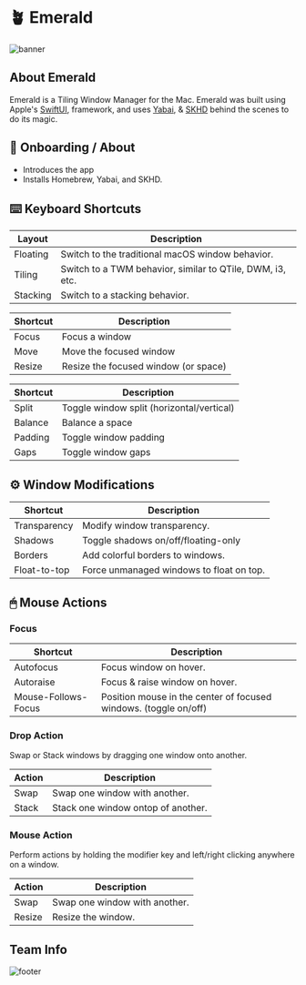 # 🪴 Emerald

![banner](https://user-images.githubusercontent.com/45678211/116265366-0ef01b80-a749-11eb-8a3e-fad8dfed142c.png)

## About Emerald

Emerald is a Tiling Window Manager for the Mac.  Emerald was built using Apple's [SwiftUI](https://developer.apple.com/xcode/swiftui/), framework, and uses [Yabai](https://github.com/koekeishiya/yabai/wiki), & [SKHD](https://github.com/koekeishiya/skhd) behind the scenes to do its magic.

## 👏 Onboarding /  About

* Introduces the app
* Installs Homebrew, Yabai, and SKHD.

## ⌨️ Keyboard Shortcuts

| Layout        | Description
| ------------- | ---------------------------
| Floating      | Switch to the traditional macOS window behavior.
| Tiling        | Switch to a TWM behavior, similar to QTile, DWM, i3, etc.
| Stacking      | Switch to a stacking behavior.

| Shortcut      | Description
| ------------- | ---------------------------
| Focus         | Focus a window
| Move          | Move the focused window
| Resize        | Resize the focused window (or space)

| Shortcut      | Description
| ------------- | ---------------------------
| Split         | Toggle window split (horizontal/vertical)
| Balance       | Balance a space
| Padding       | Toggle window padding
| Gaps          | Toggle window gaps

## ⚙️ Window Modifications

| Shortcut            | Description
| ------------------- | ---------------------------
| Transparency        | Modify window transparency.
| Shadows             | Toggle shadows on/off/floating-only
| Borders             | Add colorful borders to windows.
| Float-to-top        | Force unmanaged windows to float on top.

## 🖱 Mouse Actions

### Focus

| Shortcut            | Description
| ------------------- | ---------------------------
| Autofocus           | Focus window on hover.
| Autoraise           | Focus & raise window on hover.
| Mouse-Follows-Focus | Position mouse in the center of focused windows. (toggle on/off)



### Drop Action

Swap or Stack windows by dragging one window onto another.

| Action        | Description
| ------------- | ---------------------------
| Swap          | Swap one window with another.
| Stack         | Stack one window ontop of another.



### Mouse Action

Perform actions by holding the modifier key and left/right clicking anywhere on a window.

| Action        | Description
| ------------- | ---------------------------
| Swap          | Swap one window with another.
| Resize        | Resize the window.






## Team Info

![footer](https://user-images.githubusercontent.com/45678211/116265373-10b9df00-a749-11eb-95b3-6e76b19252a7.png)
